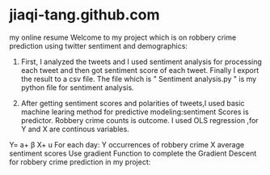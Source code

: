 # jiaqi-tang.github.com
my online resume 
Welcome to my project which is on robbery crime prediction using twitter sentiment and demographics:

1. First, I analyzed the tweets and I used sentiment analysis for processing each tweet and then got sentiment score of each 
tweet. Finally I export the result to a csv file. The file which is " Sentiment analysis.py " is my python file for sentiment
analysis.

2. After getting sentiment scores and polarities of tweets,I used basic machine learing method for predictive modeling:sentiment
Scores is predictor. Robbery crime counts is outcome. I used OLS regression ,for Y and X are continous variables.

Y= a+ β X+ u
For each day:
Y                               occurrences of robbery crime
X                               average sentiment scores 
Use gradient Function to complete the Gradient Descent for robbery crime prediction in my project:
